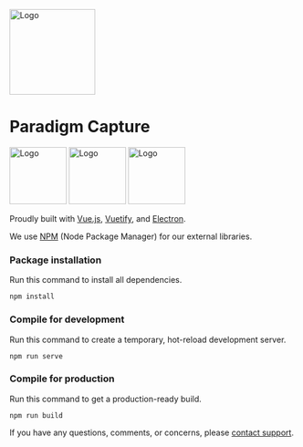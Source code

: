 [<img src="https://www.theparadigmdev.com/relay/img/paradigm.png" alt="Logo" width="150" height="150"></img>](https://www.theparadigmdev.com/)
# Paradigm Capture

<img src="https://upload.wikimedia.org/wikipedia/commons/thumb/9/95/Vue.js_Logo_2.svg/1200px-Vue.js_Logo_2.svg.png" alt="Logo" width="100" height="100"></img>
<img src="https://seeklogo.com/images/V/vuetify-logo-3BCF73C928-seeklogo.com.png" alt="Logo" width="100" height="100"></img>
<img src="https://external-content.duckduckgo.com/iu/?u=https%3A%2F%2Fupload.wikimedia.org%2Fwikipedia%2Fcommons%2Fthumb%2F9%2F91%2FElectron_Software_Framework_Logo.svg%2F1200px-Electron_Software_Framework_Logo.svg.png&f=1&nofb=1" alt="Logo" width="100" height="100"></img>

Proudly built with [Vue.js](https://vuejs.org/), [Vuetify](https://vuetifyjs.com), and [Electron](https://www.electronjs.org).

We use [NPM](https://npmjs.org/) (Node Package Manager) for our external libraries.

### Package installation
Run this command to install all dependencies.
```
npm install
```

### Compile for development
Run this command to create a temporary, hot-reload development server.
```
npm run serve
```

### Compile for production
Run this command to get a production-ready build.
```
npm run build
```

If you have any questions, comments, or concerns, please [contact support](mailto:paradigmdevelop@gmail.com).